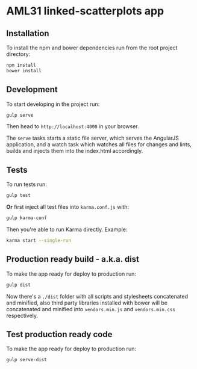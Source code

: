 AML31 linked-scatterplots app
============
## Installation

To install the npm and bower dependencies run from the root project directory:

```bash
npm install
bower install
```


## Development

To start developing in the project run:

```bash
gulp serve
```

Then head to `http://localhost:4000` in your browser.

The `serve` tasks starts a static file server, which serves the AngularJS application, and a watch task which watches all files for changes and lints, builds and injects them into the index.html accordingly.

## Tests

To run tests run:

```bash
gulp test
```

**Or** first inject all test files into `karma.conf.js` with:

```bash
gulp karma-conf
```

Then you're able to run Karma directly. Example:

```bash
karma start --single-run
```

## Production ready build - a.k.a. dist

To make the app ready for deploy to production run:

```bash
gulp dist
```

Now there's a `./dist` folder with all scripts and stylesheets concatenated and minified, also third party libraries installed with bower will be concatenated and minified into `vendors.min.js` and `vendors.min.css` respectively.

## Test production ready code

To make the app ready for deploy to production run:

```bash
gulp serve-dist
```
